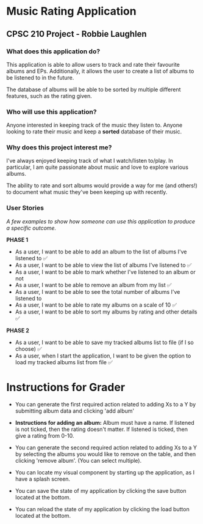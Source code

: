# Music Rating Application

## CPSC 210 Project - Robbie Laughlen

### What does this application do?

<p>This application is able to allow users to track and rate their favourite albums and EPs.
Additionally, it allows the user to create a list of albums to be listened to in the future.</p>
The database of albums will be able to be sorted by multiple different features, such as the rating given.



### Who will use this application?

Anyone interested in keeping track of the music they listen to.
Anyone looking to rate their music and keep a **sorted** database of their music.



### Why does this project interest me?
<p> I've always enjoyed keeping track of what I watch/listen to/play.
In particular, I am quite passionate about music and love to explore various albums.</p>
The ability to rate and sort albums would provide a way for me (and others!) to 
document what music they've been keeping up with recently.



### User Stories

*A few examples to show how someone can use this application to produce a specific outcome.*

**PHASE 1**

- As a user, I want to be able to add an album to the list of albums I've listened to ✅
- As a user, I want to be able to view the list of albums I've listened to ✅
- As a user, I want to be able to mark whether I've listened to an album or not
- As a user, I want to be able to remove an album from my list ✅
- As a user, I want to be able to see the total number of albums I've listened to
- As a user, I want to be able to rate my albums on a scale of 10 ✅
- As a user, I want to be able to sort my albums by rating and other details ✅

**PHASE 2**

- As a user, I want to be able to save my tracked albums list to file (if I so choose) ✅
- As a user, when I start the application, I want to be given the option to load my tracked albums list from file ✅

# Instructions for Grader

- You can generate the first required action related to adding Xs to a Y by submitting album data and clicking 'add album'
- **Instructions for adding an album:** Album must have a name. If listened is not ticked, then the rating doesn't matter. If listened is ticked, then give a rating from 0-10.

- You can generate the second required action related to adding Xs to a Y by selecting the albums you would like to remove on the table, and then clicking 'remove album'. (You can select multiple).

- You can locate my visual component by starting up the application, as I have a splash screen.

- You can save the state of my application by clicking the save button located at the bottom.

- You can reload the state of my application by clicking the load button located at the bottom.

